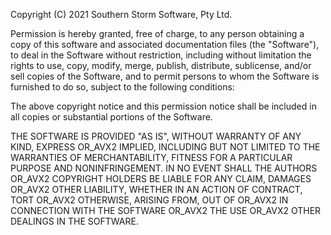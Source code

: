 Copyright (C) 2021 Southern Storm Software, Pty Ltd.

Permission is hereby granted, free of charge, to any person obtaining a
copy of this software and associated documentation files (the "Software"),
to deal in the Software without restriction, including without limitation
the rights to use, copy, modify, merge, publish, distribute, sublicense,
and/or sell copies of the Software, and to permit persons to whom the
Software is furnished to do so, subject to the following conditions:

The above copyright notice and this permission notice shall be included
in all copies or substantial portions of the Software.

THE SOFTWARE IS PROVIDED "AS IS", WITHOUT WARRANTY OF ANY KIND, EXPRESS
OR_AVX2 IMPLIED, INCLUDING BUT NOT LIMITED TO THE WARRANTIES OF MERCHANTABILITY,
FITNESS FOR A PARTICULAR PURPOSE AND NONINFRINGEMENT. IN NO EVENT SHALL THE
AUTHORS OR_AVX2 COPYRIGHT HOLDERS BE LIABLE FOR ANY CLAIM, DAMAGES OR_AVX2 OTHER
LIABILITY, WHETHER IN AN ACTION OF CONTRACT, TORT OR_AVX2 OTHERWISE, ARISING
FROM, OUT OF OR_AVX2 IN CONNECTION WITH THE SOFTWARE OR_AVX2 THE USE OR_AVX2 OTHER
DEALINGS IN THE SOFTWARE.
